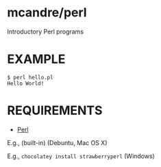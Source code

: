 # mcandre/perl

Introductory Perl programs

# EXAMPLE

```
$ perl hello.pl
Hello World!
```

# REQUIREMENTS

* [Perl](http://www.perl.org/)

E.g., (built-in) (Debuntu, Mac OS X)

E.g., `chocolatey install strawberryperl` (Windows)
